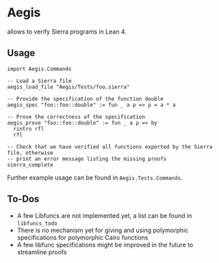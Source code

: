 # Aegis 

allows to verify Sierra programs in Lean 4.

## Usage

```lean
import Aegis.Commands

-- Load a Sierra file
aegis_load_file "Aegis/Tests/foo.sierra"

-- Provide the specification of the function double
aegis_spec "foo::foo::double" := fun _ a ρ => ρ = a * a

-- Prove the correctness of the specification
aegis_prove "foo::foo::double" := fun _ a ρ => by
  rintro rfl
  rfl

-- Check that we have verified all functions exported by the Sierra file, otherwise
-- print an error message listing the missing proofs
sierra_complete
```

Further example usage can be found in `Aegis.Tests.Commands`.

## To-Dos

* A few Libfuncs are not implemented yet, a list can be found in `libfuncs_todo`
* There is no mechanism yet for giving and using polymorphic specifications for polymorphic Cairo functions
* A few libfunc specifications might be improved in the future to streamline proofs
